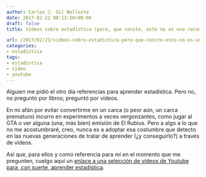 ```yaml
---
author: Carlos J. Gil Bellosta
date: 2017-02-21 08:13:58+00:00
draft: false
title: Vídeos sobre estadística (pero, que conste, esto no es una recomendación)

url: /2017/02/21/videos-sobre-estadistica-pero-que-conste-esto-no-es-una-recomendacion/
categories:
- estadística
tags:
- estadística
- vídeo
- youtube
---
```


Alguien me pidió el otro día referencias para aprender estadística. Pero no, no preguntó por libros; preguntó por vídeos.

En mi afán por evitar convertirme en un carca (o peor aún, un carca prematuro) incurro en experimentos a veces vergonzantes, como jugar al GTA o ver alguna (una, más bien) emisión de El Rubius. Pero a algo a lo que no me acostumbraré, creo, nunca es a adoptar esa costumbre que detecto en las nuevas generaciones de tratar de aprender (¿y conseguirlo?) a través de vídeos.

Así que, para ellos y como referencia para mí en el momento que me pregunten, cuelgo aquí un [enlace a una selección de vídeos de Youtube para, con suerte, aprender estadística](http://flavioazevedo.com/stats-and-r-blog/2016/9/13/learning-r-on-youtube).


